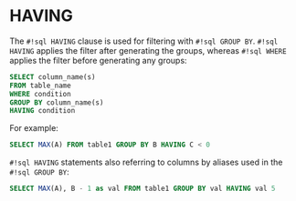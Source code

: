 # HAVING

The `#!sql HAVING` clause is used for filtering with `#!sql GROUP BY`.
`#!sql HAVING` applies the filter after generating the groups, whereas
`#!sql WHERE` applies the filter before generating any groups:

```sql
SELECT column_name(s)
FROM table_name
WHERE condition
GROUP BY column_name(s)
HAVING condition
```

For example:

```sql
SELECT MAX(A) FROM table1 GROUP BY B HAVING C < 0
```

`#!sql HAVING` statements also referring to columns by aliases used in
the `#!sql GROUP BY`:

```sql
SELECT MAX(A), B - 1 as val FROM table1 GROUP BY val HAVING val 5
```
